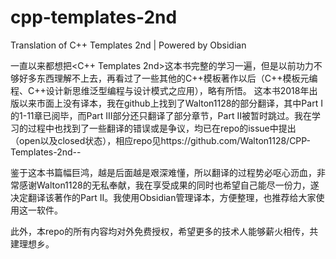 # cpp-templates-2nd
Translation of C++ Templates 2nd | Powered by Obsidian

一直以来都想把<C++ Templates 2nd>这本书完整的学习一遍，但是以前功力不够好多东西理解不上去，再看过了一些其他的C++模板著作以后（C++模板元编程、C++设计新思维泛型编程与设计模式之应用），略有所悟。
这本书2018年出版以来市面上没有译本，我在github上找到了Walton1128的部分翻译，其中Part I的1-11章已阅毕，而Part III部分还只翻译了部分章节，Part II被暂时跳过。我在学习的过程中也找到了一些翻译的错误或是争议，均已在repo的issue中提出（open以及closed状态），相应repo见https://github.com/Walton1128/CPP-Templates-2nd--

鉴于这本书篇幅巨鸿，越是后面越是艰深难懂，所以翻译的过程势必呕心沥血，非常感谢Walton1128的无私奉献，我在享受成果的同时也希望自己能尽一份力，遂决定翻译该著作的Part II。我使用Obsidian管理译本，方便整理，也推荐给大家使用这一软件。

此外，本repo的所有内容均对外免费授权，希望更多的技术人能够薪火相传，共建理想乡。
